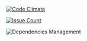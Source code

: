[![Code Climate](https://codeclimate.com/github/nowhere-cloud/node-api-gate/badges/gpa.svg)](https://codeclimate.com/github/nowhere-cloud/node-api-gate)

[![Issue Count](https://codeclimate.com/github/nowhere-cloud/node-api-gate/badges/issue_count.svg)](https://codeclimate.com/github/nowhere-cloud/node-api-gate)

![Dependencies Management](https://david-dm.org/nowhere-cloud/node-api-gate.svg)
